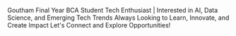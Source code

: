 Goutham
Final Year BCA Student
Tech Enthusiast | Interested in AI, Data Science, and Emerging Tech Trends
Always Looking to Learn, Innovate, and Create Impact
Let's Connect and Explore Opportunities!
